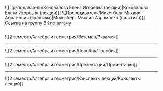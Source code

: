 ![[Преподаватели/Коновалова Елена Игоревна (лекции)|Коновалова Елена Игоревна (лекции)]]
![[Преподаватели/Микенберг Михаил Аврамович (практика)|Микенберг Михаил Аврамович (практика)]]
[Ссылка на группу ВК по алгему](https://vk.com/club193116443)

---

![[2 семестр/Алгебра и геометрия/Экзамен/Экзамен]]

---

![[2 семестр/Алгебра и геометрия/Пособия/Пособия]]

---

![[2 семестр/Алгебра и геометрия/Презентации/Презентации]]

---

![[2 семестр/Алгебра и геометрия/Конспекты лекций/Конспекты лекций]]